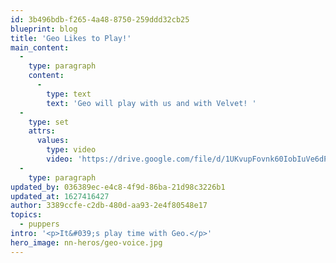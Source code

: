 ```yaml
---
id: 3b496bdb-f265-4a48-8750-259ddd32cb25
blueprint: blog
title: 'Geo Likes to Play!'
main_content:
  -
    type: paragraph
    content:
      -
        type: text
        text: 'Geo will play with us and with Velvet! '
  -
    type: set
    attrs:
      values:
        type: video
        video: 'https://drive.google.com/file/d/1UKvupFovnk60IobIuVe6dPUrQ2UuzNV_/preview'
  -
    type: paragraph
updated_by: 036389ec-e4c8-4f9d-86ba-21d98c3226b1
updated_at: 1627416427
author: 3389ccfe-c2db-480d-aa93-2e4f80548e17
topics:
  - puppers
intro: '<p>It&#039;s play time with Geo.</p>'
hero_image: nn-heros/geo-voice.jpg
---
```

